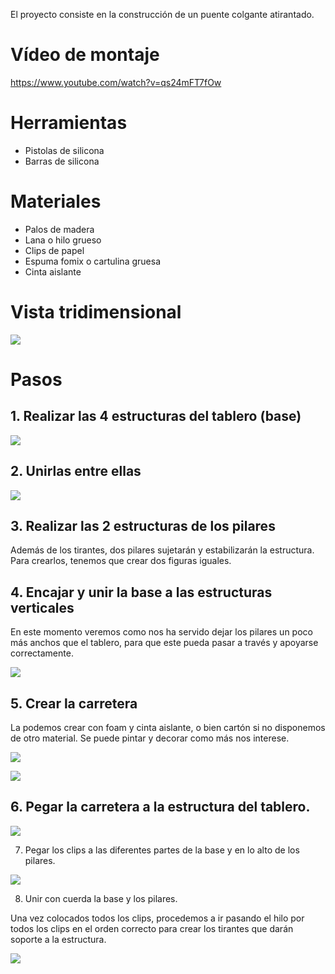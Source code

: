 El proyecto consiste en la construcción de un puente colgante atirantado.

# Vídeo de montaje

https://www.youtube.com/watch?v=qs24mFT7fOw

# Herramientas

- Pistolas de silicona
- Barras de silicona

# Materiales

- Palos de madera
- Lana o hilo grueso
- Clips de papel
- Espuma fomix o cartulina gruesa
- Cinta aislante

# Vista tridimensional

![](img/2019-11-25-19-28-29.png)

# Pasos

## 1. Realizar las 4 estructuras del tablero (base)

![](img/2019-11-25-19-35-06.png)

## 2. Unirlas entre ellas

![](img/2019-11-25-19-35-48.png)

## 3. Realizar las 2 estructuras de los pilares

Además de los tirantes, dos pilares sujetarán y estabilizarán la estructura. Para crearlos, tenemos que crear dos figuras iguales.

## 4. Encajar y unir la base a las estructuras verticales

En este momento veremos como nos ha servido dejar los pilares un poco más anchos que el tablero, para que este pueda pasar a través y apoyarse correctamente.

![](img/2019-11-25-19-36-52.png)

## 5. Crear la carretera

La podemos crear con foam y cinta aislante, o bien cartón si no disponemos de otro material. Se puede pintar y decorar como más nos interese.

![](img/2019-11-25-19-37-37.png)

![](img/2019-11-25-19-38-14.png)

## 6. Pegar la carretera a la estructura del tablero.

![](img/2019-11-25-19-38-56.png)

7. Pegar los clips a las diferentes partes de la base y en lo alto de los pilares.

![](img/2019-11-25-19-39-22.png)

8. Unir con cuerda la base y los pilares.

Una vez colocados todos los clips, procedemos a ir pasando el hilo por todos los clips en el orden correcto para crear los tirantes que darán soporte a la estructura.

![](img/2019-11-25-19-39-55.png)